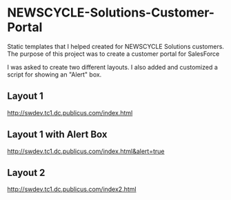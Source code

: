 NEWSCYCLE-Solutions-Customer-Portal 
===========

Static templates that I helped created for NEWSCYCLE Solutions customers. The purpose of this project was to create a customer portal for SalesForce 

I was asked to create two different layouts. I also added and customized a script for showing an "Alert" box. 

## Layout 1
http://swdev.tc1.dc.publicus.com/index.html

## Layout 1 with Alert Box 
http://swdev.tc1.dc.publicus.com/index.html&alert=true

## Layout 2
http://swdev.tc1.dc.publicus.com/index2.html